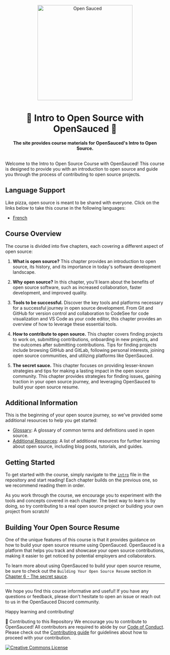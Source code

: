 <div align="center">
  <br>
  <img alt="Open Sauced" src="https://i.ibb.co/7jPXt0Z/logo1-92f1a87f.png" width="300px">
  <h1>🍕 Intro to Open Source with OpenSauced 🍕</h1>
  <strong>The site provides course materials for OpenSauced's Intro to Open Source.</strong>
</div>
<br>

Welcome to the Intro to Open Source Course with OpenSauced! This course is designed to provide you with an introduction to open source and guide you through the process of contributing to open source projects.

## Language Support

Like pizza, open source is meant to be shared with everyone. Click on the links below to take this course in the following languages:

- [French](./translations/fr/README.md)

## Course Overview

The course is divided into five chapters, each covering a different aspect of open source:

1. **What is open source?** This chapter provides an introduction to open source, its history, and its importance in today's software development landscape.

2. **Why open source?** In this chapter, you'll learn about the benefits of open source software, such as increased collaboration, faster development, and improved quality.

3. **Tools to be successful.** Discover the key tools and platforms necessary for a successful journey in open source development. From Git and GitHub for version control and collaboration to CodeSee for code visualization and VS Code as your code editor, this chapter provides an overview of how to leverage these essential tools.

4. **How to contribute to open source.**
   This chapter covers finding projects to work on, submitting contributions, onboarding in new projects, and the outcomes after submitting contributions. Tips for finding projects include browsing GitHub and GitLab, following personal interests, joining open source communities, and utilizing platforms like OpenSauced.

5. **The secret sauce.**
   This chapter focuses on providing lesser-known strategies and tips for making a lasting impact in the open source community. This chapter provides strategies for finding issues, gaining traction in your open source journey, and leveraging OpenSauced to build your open source resume.

## Additional Information

This is the beginning of your open source journey, so we've provided some additional resources to help you get started:

- [Glossary](09-glossary.md): A glossary of common terms and definitions used in open source.
- [Additional Resources](./08-additional-resources.md): A list of additional resources for further learning about open source, including blog posts, tutorials, and guides.

## Getting Started

To get started with the course, simply navigate to the [`intro`](01-intro.md) file in the repository and start reading! Each chapter builds on the previous one, so we recommend reading them in order.

As you work through the course, we encourage you to experiment with the tools and concepts covered in each chapter. The best way to learn is by doing, so try contributing to a real open source project or building your own project from scratch!

## Building Your Open Source Resume

One of the unique features of this course is that it provides guidance on how to build your open source resume using OpenSauced. OpenSauced is a platform that helps you track and showcase your open source contributions, making it easier to get noticed by potential employers and collaborators.

To learn more about using OpenSauced to build your open source resume, be sure to check out the `Building Your Open Source Resume` section in [Chapter 6 - The secret sauce](./06-the-secret-sauce.md).

<hr/>

We hope you find this course informative and useful! If you have any questions or feedback, please don't hesitate to open an issue or reach out to us in the OpenSauced Discord community.

Happy learning and contributing!

🤝 Contributing to this Repository
We encourage you to contribute to OpenSauced! All contributors are required to abide by our [Code of Conduct](https://github.com/open-sauced/.github/blob/main/CODE_OF_CONDUCT.md). Please check out the [Contributing guide](./CONTRIBUTING.md) for guidelines about how to proceed with your contribution.

[![Creative Commons License](https://i.creativecommons.org/l/by/4.0/88x31.png)](https://creativecommons.org/licenses/by/4.0/)
